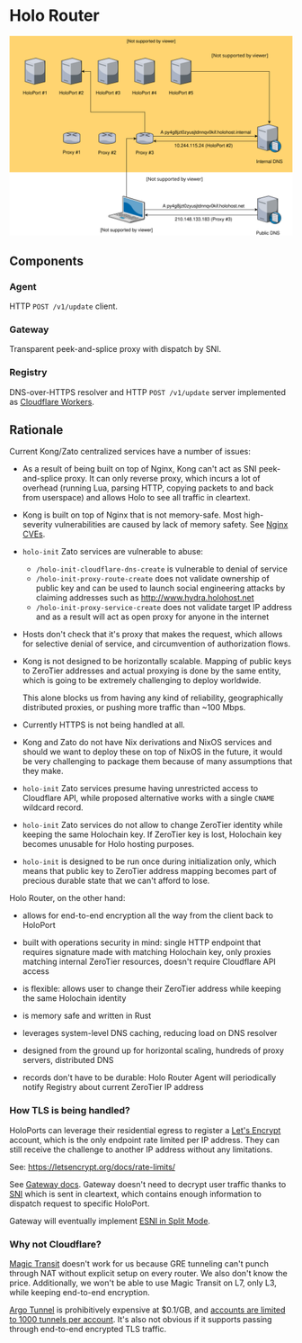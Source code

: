 # Holo Router

![Diagram](./diagram.svg)

## Components

### Agent

HTTP `POST /v1/update` client.

### Gateway

Transparent peek-and-splice proxy with dispatch by SNI.

### Registry

DNS-over-HTTPS resolver and HTTP `POST /v1/update` server implemented as
[Cloudflare Workers](https://workers.cloudflare.com).

## Rationale

Current Kong/Zato centralized services have a number of issues:

- As a result of being built on top of Nginx, Kong can't act as SNI
  peek-and-splice proxy. It can only reverse proxy, which incurs a lot of
  overhead (running Lua, parsing HTTP, copying packets to and back from
  userspace) and allows Holo to see all traffic in cleartext.

- Kong is built on top of Nginx that is not memory-safe. Most high-severity
  vulnerabilities are caused by lack of memory safety. See [Nginx CVEs][].

- `holo-init` Zato services are vulnerable to abuse:
  + `/holo-init-cloudflare-dns-create` is vulnerable to denial of service
  + `/holo-init-proxy-route-create` does not validate ownership of public key and 
    can be used to launch social engineering attacks by claiming addresses such as 
    http://www.hydrа.holohost.net
  + `/holo-init-proxy-service-create` does not validate target IP address and
    as a result will act as open proxy for anyone in the internet

- Hosts don't check that it's proxy that makes the request, which allows for
  selective denial of service, and circumvention of authorization flows.

- Kong is not designed to be horizontally scalable. Mapping of public keys to
  ZeroTier addresses and actual proxying is done by the same entity, which is
  going to be extremely challenging to deploy worldwide.

  This alone blocks us from having any kind of reliability, geographically
  distributed proxies, or pushing more traffic than ~100 Mbps.

- Currently HTTPS is not being handled at all.

- Kong and Zato do not have Nix derivations and NixOS services and should we
  want to deploy these on top of NixOS in the future, it would be very
  challenging to package them because of many assumptions that they make.

- `holo-init` Zato services presume having unrestricted access to Cloudflare
  API, while proposed alternative works with a single `CNAME` wildcard record.

- `holo-init` Zato services do not allow to change ZeroTier identity while
  keeping the same Holochain key. If ZeroTier key is lost, Holochain key
  becomes unusable for Holo hosting purposes.

- `holo-init` is designed to be run once during initialization only, which means that 
  public key to ZeroTier address mapping becomes part of precious durable state that
  we can't afford to lose.

Holo Router, on the other hand:

- allows for end-to-end encryption all the way from the client back to HoloPort

- built with operations security in mind: single HTTP endpoint that requires
  signature made with matching Holochain key, only proxies matching internal
  ZeroTier resources, doesn't require Cloudflare API access

- is flexible: allows user to change their ZeroTier address while keeping the
  same Holochain identity

- is memory safe and written in Rust

- leverages system-level DNS caching, reducing load on DNS resolver

- designed from the ground up for horizontal scaling, hundreds of proxy servers,
  distributed DNS

- records don't have to be durable: Holo Router Agent will periodically notify
  Registry about current ZeroTier IP address

[Nginx CVEs]: https://www.cvedetails.com/vulnerability-list/vendor_id-10048/product_id-17956/Nginx-Nginx.html

### How TLS is being handled?

HoloPorts can leverage their residential egress to register a [Let's Encrypt][]
account, which is the only endpoint rate limited per IP address. They can still
receive the challenge to another IP address without any limitations.

See: https://letsencrypt.org/docs/rate-limits/

See [Gateway docs](gateway/README.md). Gateway doesn't need to decrypt user
traffic thanks to [SNI][] which is sent in cleartext, which contains enough
information to dispatch request to specific HoloPort.

Gateway will eventually implement [ESNI in Split
Mode](https://tools.ietf.org/html/draft-ietf-tls-esni-04#section-5.4).

[Let's Encrypt]: https://letsencrypt.org
[SNI]: https://en.wikipedia.org/wiki/Server_Name_Indication

### Why not Cloudflare?

[Magic Transit][] doesn't work for us because GRE tunneling can't punch through
NAT without explicit setup on every router. We also don't know the price.
Additionally, we won't be able to use Magic Transit on L7, only L3, while
keeping end-to-end encryption.

[Argo Tunnel][] is prohibitively expensive at $0.1/GB, and [accounts are
limited to 1000 tunnels per account][argo-tunnel-max]. It's also not obvious if
it supports passing through end-to-end encrypted TLS traffic.

[Magic Transit]: https://www.cloudflare.com/magic-transit/
[Argo Tunnel]: https://www.cloudflare.com/products/argo-tunnel/
[argo-tunnel-max]: https://developers.cloudflare.com/argo-tunnel/faq/#what-is-the-maximum-number-of-tunnels-that-can-be-run-per-account

